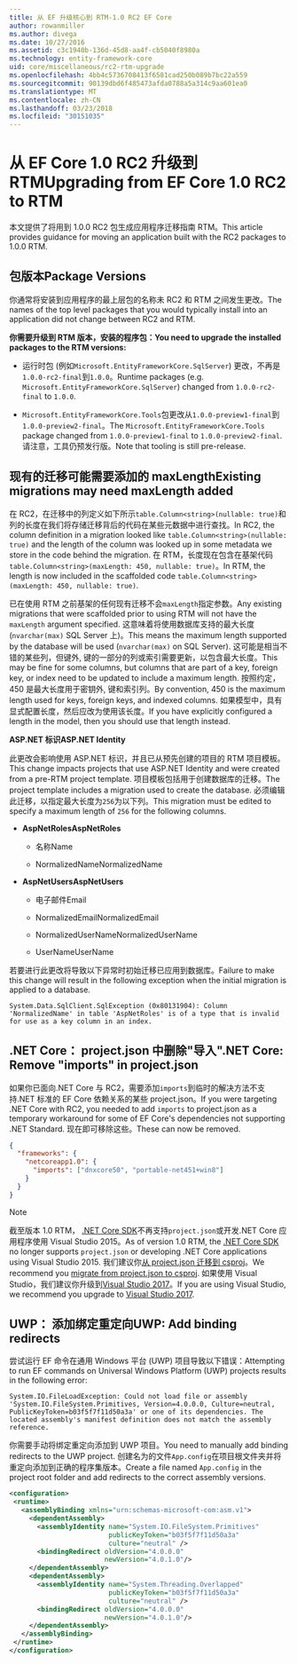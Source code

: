 ```yaml
---
title: 从 EF 升级核心到 RTM-1.0 RC2 EF Core
author: rowanmiller
ms.author: divega
ms.date: 10/27/2016
ms.assetid: c3c1940b-136d-45d8-aa4f-cb5040f8980a
ms.technology: entity-framework-core
uid: core/miscellaneous/rc2-rtm-upgrade
ms.openlocfilehash: 4bb4c5736708413f6581cad250b089b7bc22a559
ms.sourcegitcommit: 90139dbd6f485473afda0788a5a314c9aa601ea0
ms.translationtype: MT
ms.contentlocale: zh-CN
ms.lasthandoff: 03/23/2018
ms.locfileid: "30151035"
---
```

# <a name="upgrading-from-ef-core-10-rc2-to-rtm"></a><span data-ttu-id="9993f-102">从 EF Core 1.0 RC2 升级到 RTM</span><span class="sxs-lookup"><span data-stu-id="9993f-102">Upgrading from EF Core 1.0 RC2 to RTM</span></span>

<span data-ttu-id="9993f-103">本文提供了将用到 1.0.0 RC2 包生成应用程序迁移指南 RTM。</span><span class="sxs-lookup"><span data-stu-id="9993f-103">This article provides guidance for moving an application built with the RC2 packages to 1.0.0 RTM.</span></span>

## <a name="package-versions"></a><span data-ttu-id="9993f-104">包版本</span><span class="sxs-lookup"><span data-stu-id="9993f-104">Package Versions</span></span>

<span data-ttu-id="9993f-105">你通常将安装到应用程序的最上层包的名称未 RC2 和 RTM 之间发生更改。</span><span class="sxs-lookup"><span data-stu-id="9993f-105">The names of the top level packages that you would typically install into an application did not change between RC2 and RTM.</span></span>

<span data-ttu-id="9993f-106">**你需要升级到 RTM 版本，安装的程序包：**</span><span class="sxs-lookup"><span data-stu-id="9993f-106">**You need to upgrade the installed packages to the RTM versions:**</span></span>

* <span data-ttu-id="9993f-107">运行时包 (例如`Microsoft.EntityFrameworkCore.SqlServer`) 更改，不再是`1.0.0-rc2-final`到`1.0.0`。</span><span class="sxs-lookup"><span data-stu-id="9993f-107">Runtime packages (e.g. `Microsoft.EntityFrameworkCore.SqlServer`) changed from `1.0.0-rc2-final` to `1.0.0`.</span></span>

* <span data-ttu-id="9993f-108">`Microsoft.EntityFrameworkCore.Tools`包更改从`1.0.0-preview1-final`到`1.0.0-preview2-final`。</span><span class="sxs-lookup"><span data-stu-id="9993f-108">The `Microsoft.EntityFrameworkCore.Tools` package changed from `1.0.0-preview1-final` to `1.0.0-preview2-final`.</span></span> <span data-ttu-id="9993f-109">请注意，工具仍预发行版。</span><span class="sxs-lookup"><span data-stu-id="9993f-109">Note that tooling is still pre-release.</span></span>

## <a name="existing-migrations-may-need-maxlength-added"></a><span data-ttu-id="9993f-110">现有的迁移可能需要添加的 maxLength</span><span class="sxs-lookup"><span data-stu-id="9993f-110">Existing migrations may need maxLength added</span></span>

<span data-ttu-id="9993f-111">在 RC2，在迁移中的列定义如下所示`table.Column<string>(nullable: true)`和列的长度在我们将存储迁移背后的代码在某些元数据中进行查找。</span><span class="sxs-lookup"><span data-stu-id="9993f-111">In RC2, the column definition in a migration looked like `table.Column<string>(nullable: true)` and the length of the column was looked up in some metadata we store in the code behind the migration.</span></span> <span data-ttu-id="9993f-112">在 RTM，长度现在包含在基架代码`table.Column<string>(maxLength: 450, nullable: true)`。</span><span class="sxs-lookup"><span data-stu-id="9993f-112">In RTM, the length is now included in the scaffolded code `table.Column<string>(maxLength: 450, nullable: true)`.</span></span>

<span data-ttu-id="9993f-113">已在使用 RTM 之前基架的任何现有迁移不会`maxLength`指定参数。</span><span class="sxs-lookup"><span data-stu-id="9993f-113">Any existing migrations that were scaffolded prior to using RTM will not have the `maxLength` argument specified.</span></span> <span data-ttu-id="9993f-114">这意味着将使用数据库支持的最大长度 (`nvarchar(max)` SQL Server 上)。</span><span class="sxs-lookup"><span data-stu-id="9993f-114">This means the maximum length supported by the database will be used (`nvarchar(max)` on SQL Server).</span></span> <span data-ttu-id="9993f-115">这可能是相当不错的某些列，但键外, 键的一部分的列或索引需要更新，以包含最大长度。</span><span class="sxs-lookup"><span data-stu-id="9993f-115">This may be fine for some columns, but columns that are part of a key, foreign key, or index need to be updated to include a maximum length.</span></span> <span data-ttu-id="9993f-116">按照约定，450 是最大长度用于密钥外, 键和索引列。</span><span class="sxs-lookup"><span data-stu-id="9993f-116">By convention, 450 is the maximum length used for keys, foreign keys, and indexed columns.</span></span> <span data-ttu-id="9993f-117">如果模型中，具有显式配置长度，然后应改为使用该长度。</span><span class="sxs-lookup"><span data-stu-id="9993f-117">If you have explicitly configured a length in the model, then you should use that length instead.</span></span>

<span data-ttu-id="9993f-118">**ASP.NET 标识**</span><span class="sxs-lookup"><span data-stu-id="9993f-118">**ASP.NET Identity**</span></span>

<span data-ttu-id="9993f-119">此更改会影响使用 ASP.NET 标识，并且已从预先创建的项目的 RTM 项目模板。</span><span class="sxs-lookup"><span data-stu-id="9993f-119">This change impacts projects that use ASP.NET Identity and were created from a pre-RTM project template.</span></span> <span data-ttu-id="9993f-120">项目模板包括用于创建数据库的迁移。</span><span class="sxs-lookup"><span data-stu-id="9993f-120">The project template includes a migration used to create the database.</span></span> <span data-ttu-id="9993f-121">必须编辑此迁移，以指定最大长度为`256`为以下列。</span><span class="sxs-lookup"><span data-stu-id="9993f-121">This migration must be edited to specify a maximum length of `256` for the following columns.</span></span>

*  <span data-ttu-id="9993f-122">**AspNetRoles**</span><span class="sxs-lookup"><span data-stu-id="9993f-122">**AspNetRoles**</span></span>

    * <span data-ttu-id="9993f-123">名称</span><span class="sxs-lookup"><span data-stu-id="9993f-123">Name</span></span>

    * <span data-ttu-id="9993f-124">NormalizedName</span><span class="sxs-lookup"><span data-stu-id="9993f-124">NormalizedName</span></span>

*  <span data-ttu-id="9993f-125">**AspNetUsers**</span><span class="sxs-lookup"><span data-stu-id="9993f-125">**AspNetUsers**</span></span>

   * <span data-ttu-id="9993f-126">电子邮件</span><span class="sxs-lookup"><span data-stu-id="9993f-126">Email</span></span>

   * <span data-ttu-id="9993f-127">NormalizedEmail</span><span class="sxs-lookup"><span data-stu-id="9993f-127">NormalizedEmail</span></span>

   * <span data-ttu-id="9993f-128">NormalizedUserName</span><span class="sxs-lookup"><span data-stu-id="9993f-128">NormalizedUserName</span></span>

   * <span data-ttu-id="9993f-129">UserName</span><span class="sxs-lookup"><span data-stu-id="9993f-129">UserName</span></span>

<span data-ttu-id="9993f-130">若要进行此更改将导致以下异常时初始迁移已应用到数据库。</span><span class="sxs-lookup"><span data-stu-id="9993f-130">Failure to make this change will result in the following exception when the initial migration is applied to a database.</span></span>

    System.Data.SqlClient.SqlException (0x80131904): Column 'NormalizedName' in table 'AspNetRoles' is of a type that is invalid for use as a key column in an index.

## <a name="net-core-remove-imports-in-projectjson"></a><span data-ttu-id="9993f-131">.NET Core： project.json 中删除"导入"</span><span class="sxs-lookup"><span data-stu-id="9993f-131">.NET Core: Remove "imports" in project.json</span></span>

<span data-ttu-id="9993f-132">如果你已面向.NET Core 与 RC2，需要添加`imports`到临时的解决方法不支持.NET 标准的 EF Core 依赖关系的某些 project.json。</span><span class="sxs-lookup"><span data-stu-id="9993f-132">If you were targeting .NET Core with RC2, you needed to add `imports` to project.json as a temporary workaround for some of EF Core's dependencies not supporting .NET Standard.</span></span> <span data-ttu-id="9993f-133">现在即可移除这些。</span><span class="sxs-lookup"><span data-stu-id="9993f-133">These can now be removed.</span></span>

``` json
{
  "frameworks": {
    "netcoreapp1.0": {
      "imports": ["dnxcore50", "portable-net451+win8"]
    }
  }
}
```

> [!NOTE]  
> <span data-ttu-id="9993f-134">截至版本 1.0 RTM， [.NET Core SDK](https://www.microsoft.com/net/download/core)不再支持`project.json`或开发.NET Core 应用程序使用 Visual Studio 2015。</span><span class="sxs-lookup"><span data-stu-id="9993f-134">As of version 1.0 RTM, the [.NET Core SDK](https://www.microsoft.com/net/download/core) no longer supports `project.json` or developing .NET Core applications using Visual Studio 2015.</span></span> <span data-ttu-id="9993f-135">我们建议你[从 project.json 迁移到 csproj](https://docs.microsoft.com/dotnet/articles/core/migration/)。</span><span class="sxs-lookup"><span data-stu-id="9993f-135">We recommend you [migrate from project.json to csproj](https://docs.microsoft.com/dotnet/articles/core/migration/).</span></span> <span data-ttu-id="9993f-136">如果使用 Visual Studio，我们建议你升级到[Visual Studio 2017](https://www.visualstudio.com/downloads/)。</span><span class="sxs-lookup"><span data-stu-id="9993f-136">If you are using Visual Studio, we recommend you upgrade to [Visual Studio 2017](https://www.visualstudio.com/downloads/).</span></span>

## <a name="uwp-add-binding-redirects"></a><span data-ttu-id="9993f-137">UWP： 添加绑定重定向</span><span class="sxs-lookup"><span data-stu-id="9993f-137">UWP: Add binding redirects</span></span>

<span data-ttu-id="9993f-138">尝试运行 EF 命令在通用 Windows 平台 (UWP) 项目导致以下错误：</span><span class="sxs-lookup"><span data-stu-id="9993f-138">Attempting to run EF commands on Universal Windows Platform (UWP) projects results in the following error:</span></span>

    System.IO.FileLoadException: Could not load file or assembly 'System.IO.FileSystem.Primitives, Version=4.0.0.0, Culture=neutral, PublicKeyToken=b03f5f7f11d50a3a' or one of its dependencies. The located assembly's manifest definition does not match the assembly reference.

<span data-ttu-id="9993f-139">你需要手动将绑定重定向添加到 UWP 项目。</span><span class="sxs-lookup"><span data-stu-id="9993f-139">You need to manually add binding redirects to the UWP project.</span></span> <span data-ttu-id="9993f-140">创建名为的文件`App.config`在项目根文件夹并将重定向添加到正确的程序集版本。</span><span class="sxs-lookup"><span data-stu-id="9993f-140">Create a file named `App.config` in the project root folder and add redirects to the correct assembly versions.</span></span>

``` xml
<configuration>
 <runtime>
   <assemblyBinding xmlns="urn:schemas-microsoft-com:asm.v1">
     <dependentAssembly>
       <assemblyIdentity name="System.IO.FileSystem.Primitives"
                         publicKeyToken="b03f5f7f11d50a3a"
                         culture="neutral" />
       <bindingRedirect oldVersion="4.0.0.0"
                        newVersion="4.0.1.0"/>
     </dependentAssembly>
     <dependentAssembly>
       <assemblyIdentity name="System.Threading.Overlapped"
                         publicKeyToken="b03f5f7f11d50a3a"
                         culture="neutral" />
       <bindingRedirect oldVersion="4.0.0.0"
                        newVersion="4.0.1.0"/>
     </dependentAssembly>
   </assemblyBinding>
 </runtime>
</configuration>
```
